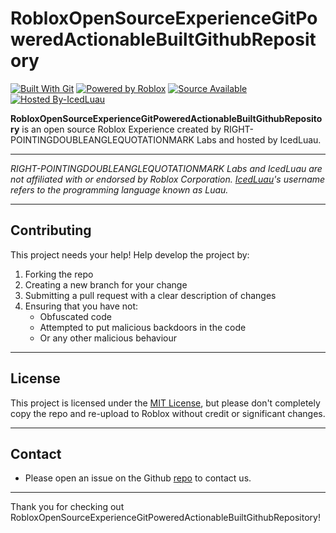 # RobloxOpenSourceExperienceGitPoweredActionableBuiltGithubRepository

[![Built With Git](https://img.shields.io/badge/Built%20With-Git%20%26%20Ambition-blue)]()
[![Powered by Roblox](https://img.shields.io/badge/Powered%20By-Roblox-red)]()
[![Source Available](https://img.shields.io/badge/Source-Github.com-green)]()
[![Hosted By-IcedLuau](https://img.shields.io/badge/Hosted%20By-IcedLuau-00ffee)]()

**RobloxOpenSourceExperienceGitPoweredActionableBuiltGithubRepository** is an open source Roblox Experience created by RIGHT-POINTINGDOUBLEANGLEQUOTATIONMARK Labs and hosted by IcedLuau.

---

*RIGHT-POINTINGDOUBLEANGLEQUOTATIONMARK Labs and IcedLuau are not affiliated with or endorsed by Roblox Corporation.*
*[IcedLuau](https://www.roblox.com/users/1713243425/profile)'s username refers to the programming language known as Luau.*

---

## Contributing

This project needs your help! Help develop the project by:

1. Forking the repo
2. Creating a new branch for your change
3. Submitting a pull request with a clear description of changes
4. Ensuring that you have not:
	- Obfuscated code
	- Attempted to put malicious backdoors in the code
	- Or any other malicious behaviour
---

## License

This project is licensed under the [MIT License](LICENSE), but please don't completely copy the repo and re-upload to Roblox without credit or significant changes.

---

## Contact

* Please open an issue on the Github [repo](https://github.com/RIGHT-POINTINGDOUBLEANGLEQUOTATIONMARK/RobloxOpenSourceExperienceGitPoweredActionableBuiltGithubRepository/issues) to contact us.

---

Thank you for checking out RobloxOpenSourceExperienceGitPoweredActionableBuiltGithubRepository!
